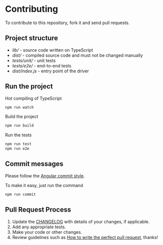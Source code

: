 # Contributing

To contribute to this repository, fork it and send pull requests.

## Project structure

- _lib/_ - source code written on TypeScript
- _dist/_ - compiled source code and must not be changed manually
- _tests/unit/_ - unit tests
- _tests/e2e/_ - end-to-end tests
- _dist/index.js_ - entry point of the driver

## Run the project

Hot compiling of TypeScript

```bash
npm run watch
```

Build the project

```bash
npm run build
```

Run the tests

```bash
npm run test
npm run e2e
```

## Commit messages

Please follow the [Angular commit style][angular-commit-style].

To make it easy, just run the command

```bash
npm run commit
```

## Pull Request Process

1. Update the [CHANGELOG](CHANGELOG.md) with details of your changes, if applicable.
2. Add any appropriate tests.
3. Make your code or other changes.
4. Review guidelines such as
   [How to write the perfect pull request][github-perfect-pr], thanks!

[angular-commit-style]: https://github.com/angular/angular.js/blob/master/DEVELOPERS.md#commits
[github-perfect-pr]: https://blog.github.com/2015-01-21-how-to-write-the-perfect-pull-request/
